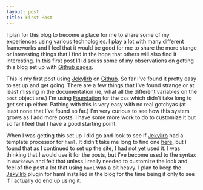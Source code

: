 ```yaml
---
layout: post
title: First Post
---
```

I plan for this blog to become a place for me to share some of my experiences using various technologies.  I play a lot with many different frameworks and I feel that it would be good for me to share the more stange or interesting things that I find in the hope that others will also find it interesting.  In this first post I'll discuss some of my observations on getting this blog set up with [Github pages](https://pages.github.com/).

This is my first post using [Jekyllrb](http://jekyllrb.com/) on [Github](http://github.com).  So far I've found it pretty easy to set up and get going.  There are a few things that I've found strange or at least missing in the documentation (ie, what all the different variables on the `post` object are.)  I'm using [Foundation](http://foundation.zurb.com/) for the css which didn't take long to get set up either.  Pathing with this is very easy with no real gotchyas (at least none that I've found so far.)  I'm very curious to see how this system grows as I add more posts.  I have some more work to do to customize it but so far I feel that I have a good starting point.

When I was getting this set up I did go and look to see if [Jekyllrb](http://jekyllrb.com) had a template processor for `haml`.  It didn't take me long to find one [here](https://gist.github.com/dtjm/517556), but I found that as I continued to set up the site, I had not yet used it.  I was thinking that I would use it for the posts, but I've become used to the syntax in `markdown` and felt that unless I really needed to customize the look and feel of the post a lot that using `haml` was a bit heavy.  I plan to keep the [Jekyllrb](http://jekyllrb.com) plugin for haml installed in the blog for the time being if only to see if I actually do end up using it.
